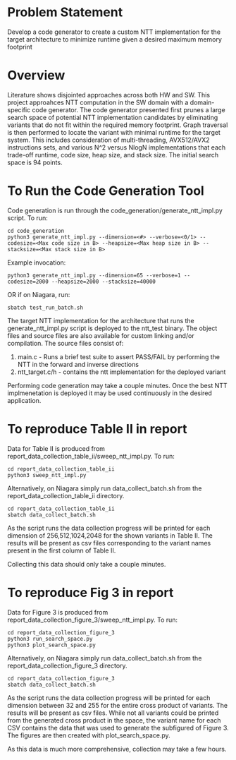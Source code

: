 # Problem Statement
Develop a code generator to create a custom NTT implementation for the target architecture to minimize runtime given a desired maximum memory footprint

# Overview
Literature shows disjointed approaches across both HW and SW. This project approahces NTT computation in the SW domain with a domain-specific code generator. The code generator presented first prunes a large search space of potential NTT implementation candidates by eliminating variants that do not fit within the required memory footprint. Graph traversal is then performed to locate the variant with minimal runtime for the target system. This includes consideration of multi-threading, AVX512/AVX2 instructions sets, and various N^2 versus NlogN implementations that each trade-off runtime, code size, heap size, and stack size. The initial search space is 94 points.

# To Run the Code Generation Tool
Code generation is run through the code_generation/generate_ntt_impl.py script. To run:
~~~
cd code_generation
python3 generate_ntt_impl.py --dimension=<#> --verbose=<0/1> --codesize=<Max code size in B> --heapsize=<Max heap size in B> --stacksize=<Max stack size in B>
~~~
Example invocation:
~~~
python3 generate_ntt_impl.py --dimension=65 --verbose=1 --codesize=2000 --heapsize=2000 --stacksize=40000
~~~
OR if on Niagara, run:
~~~
sbatch test_run_batch.sh
~~~
The target NTT implementation for the architecture that runs the generate_ntt_impl.py script is deployed to the ntt_test binary. The object files and source files are also available for custom linking and/or compilation. The source files consist of:
1. main.c - Runs a brief test suite to assert PASS/FAIL by performing the NTT in the forward and inverse directions
2. ntt_target.c/h - contains the ntt implementation for the deployed variant

Performing code generation may take a couple minutes. Once the best NTT implmenetation is deployed it may be used continuously in the desired application.

# To reproduce Table II in report
Data for Table II is produced from report_data_collection_table_ii/sweep_ntt_impl.py. To run:
~~~
cd report_data_collection_table_ii
python3 sweep_ntt_impl.py
~~~
Alternatively, on Niagara simply run data_collect_batch.sh from the report_data_collection_table_ii directory.
~~~
cd report_data_collection_table_ii
sbatch data_collect_batch.sh
~~~
As the script runs the data collection progress will be printed for each dimension of 256,512,1024,2048 for the shown variants in Table II. The results will be present as csv files corresponding to the variant names present in the first column of Table II.

Collecting this data should only take a couple minutes.

# To reproduce Fig 3 in report
Data for Figure 3 is produced from report_data_collection_figure_3/sweep_ntt_impl.py. To run:
~~~
cd report_data_collection_figure_3
python3 run_search_space.py
python3 plot_search_space.py
~~~
Alternatively, on Niagara simply run data_collect_batch.sh from the report_data_collection_figure_3 directory.
~~~
cd report_data_collection_figure_3
sbatch data_collect_batch.sh
~~~
As the script runs the data collection progress will be printed for each dimension between 32 and 255 for the entire cross product of variants. The results will be present as csv files. While not all variants could be printed from the generated cross product in the space, the variant name for each CSV contains the data that was used to generate the subfigured of Figure 3. The figures are then created with plot_search_space.py.

As this data is much more comprehensive, collection may take a few hours.
